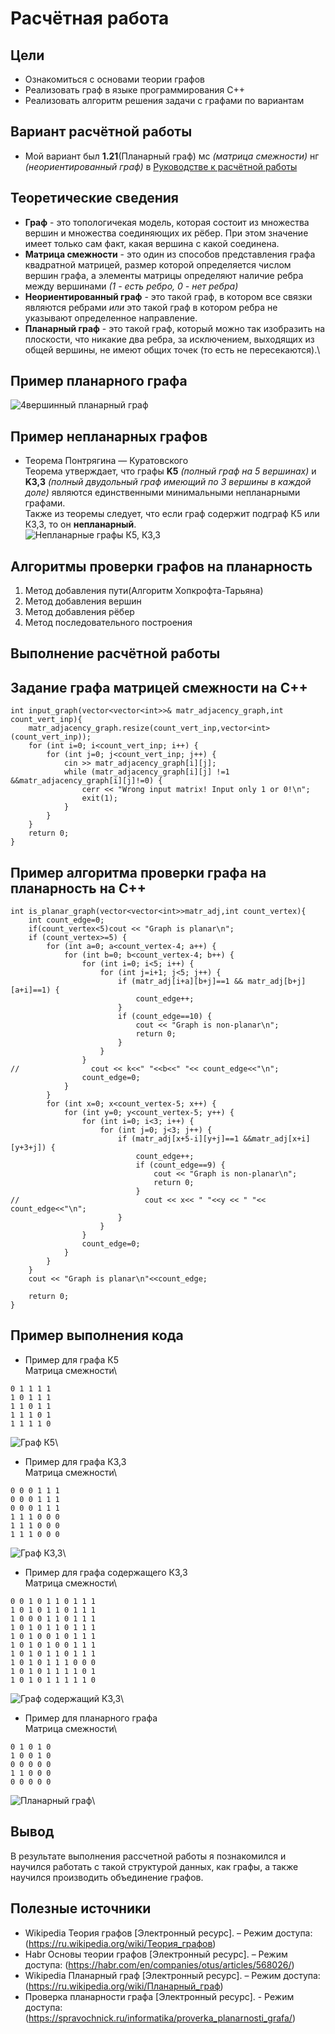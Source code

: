 # Расчётная работа
## Цели
- Ознакомиться с основами теории графов
- Реализовать граф в языке программирования C++
- Реализовать алгоритм решения задачи с графами по вариантам
## Вариант расчётной работы
* Мой вариант был **1.21**(Планарный граф) мс *(матрица смежности)* нг *(неориентированный граф)* в [Руководстве к расчётной работы](https://drive.google.com/drive/folders/19HJwkGGA-ZhebpaelsZvrmV5ZuwKclkh)
## Теоретические сведения
* **Граф** - это топологичекая модель, которая состоит из множества вершин и множества соединяющих их рёбер. При этом значение имеет только сам факт, какая вершина с какой соединена.
* **Матрица смежности** - это один из способов представления графа квадратной матрицей, размер которой определяется числом вершин графа, а элементы матрицы определяют наличие ребра между вершинами *(1 - есть ребро, 0 - нет ребра)*
* **Неориентированный граф** - это такой граф, в котором все связки являются ребрами *или* это такой граф в котором ребра не указывают определенное направление.
* **Планарный граф** - это такой граф, который  можно так изобразить на плоскости, что никакие два ребра, за исключением, выходящих из общей вершины, не имеют общих точек (то есть не пересекаются).\
## Пример планарного графа
![4вершинный планарный граф]()
## Пример непланарных графов
* Теорема Понтрягина — Куратовского\
Теорема утверждает, что графы **K5** *(полный граф на 5 вершинах)* и **K3,3** *(полный двудольный граф имеющий по 3 вершины в каждой доле)* являются единственными минимальными непланарными графами.\
Также из теоремы следует, что если граф содержит подграф К5 или К3,3, то он **непланарный**.\
![Непланарные графы К5, К3,3]()
## Алгоритмы проверки графов на планарность
1) Метод добавления пути(Алгоритм Хопкрофта-Тарьяна)
2) Метод добавления вершин
3) Метод добавления рёбер
4) Метод последовательного построения
## Выполнение расчётной работы
## Задание графа матрицей смежности на С++
```
int input_graph(vector<vector<int>>& matr_adjacency_graph,int count_vert_inp){
    matr_adjacency_graph.resize(count_vert_inp,vector<int>(count_vert_inp));
    for (int i=0; i<count_vert_inp; i++) {
        for (int j=0; j<count_vert_inp; j++) {
            cin >> matr_adjacency_graph[i][j];
            while (matr_adjacency_graph[i][j] !=1 &&matr_adjacency_graph[i][j]!=0) {
                cerr << "Wrong input matrix! Input only 1 or 0!\n";
                exit(1);
            }
        }
    }
    return 0;
}
```
## Пример алгоритма проверки графа на планарность на С++
```
int is_planar_graph(vector<vector<int>>matr_adj,int count_vertex){
    int count_edge=0;
    if(count_vertex<5)cout << "Graph is planar\n";
    if (count_vertex>=5) {
        for (int a=0; a<count_vertex-4; a++) {
            for (int b=0; b<count_vertex-4; b++) {
                for (int i=0; i<5; i++) {
                    for (int j=i+1; j<5; j++) {
                        if (matr_adj[i+a][b+j]==1 && matr_adj[b+j][a+i]==1) {
                            count_edge++;
                        }
                        if (count_edge==10) {
                            cout << "Graph is non-planar\n";
                            return 0;
                        }
                    }
                }
//                cout << k<<" "<<b<<" "<< count_edge<<"\n";
                count_edge=0;
            }
        }
        for (int x=0; x<count_vertex-5; x++) {
            for (int y=0; y<count_vertex-5; y++) {
                for (int i=0; i<3; i++) {
                    for (int j=0; j<3; j++) {
                        if (matr_adj[x+5-i][y+j]==1 &&matr_adj[x+i][y+3+j]) {
                            count_edge++;
                            if (count_edge==9) {
                                cout << "Graph is non-planar\n";
                                return 0;
                            }
//                            cout << x<< " "<<y << " "<< count_edge<<"\n";
                        }
                    }
                }
                count_edge=0;
            }
        }
    }
    cout << "Graph is planar\n"<<count_edge;
    
    return 0;
}
```
## Пример выполнения кода
* Пример для графа К5\
Матрица смежности\
```
0 1 1 1 1
1 0 1 1 1
1 1 0 1 1
1 1 1 0 1
1 1 1 1 0
```
![Граф К5]()\
* Пример для графа К3,3\
Матрица смежности\
```
0 0 0 1 1 1
0 0 0 1 1 1
0 0 0 1 1 1
1 1 1 0 0 0
1 1 1 0 0 0
1 1 1 0 0 0
```
![Граф К3,3]()\
* Пример для графа содержащего К3,3\
Матрица смежности\
```
0 0 1 0 1 1 0 1 1 1 
1 0 1 0 1 1 0 1 1 1 
1 0 0 0 1 1 0 1 1 1 
1 0 1 0 1 1 0 1 1 1 
1 0 1 0 0 1 0 1 1 1 
1 0 1 0 1 0 0 1 1 1 
1 0 1 0 1 1 0 1 1 1
1 0 1 0 1 1 1 0 0 0
1 0 1 0 1 1 1 1 0 1
1 0 1 0 1 1 1 1 1 0
```
![Граф содержащий К3,3]()\
* Пример для планарного графа\
Матрица смежности\
```
0 1 0 1 0
1 0 0 1 0
0 0 0 0 0
1 1 0 0 0
0 0 0 0 0
```
![Планарный граф]()\
## Вывод
В результате выполнения рассчетной работы я познакомился и научился работать с такой структурой данных, как графы, а также научился производить объединение графов.
## Полезные источники
* Wikipedia Теория графов [Электронный ресурс]. – Режим доступа: (https://ru.wikipedia.org/wiki/Теория_графов)
* Habr Основы теории графов [Электронный ресурс]. – Режим доступа: (https://habr.com/en/companies/otus/articles/568026/)
* Wikipedia Планарный граф [Электронный ресурс]. – Режим доступа: (https://ru.wikipedia.org/wiki/Планарный_граф)
* Проверка планарности графа [Электронный ресурс]. - Режим доступа: (https://spravochnick.ru/informatika/proverka_planarnosti_grafa/)